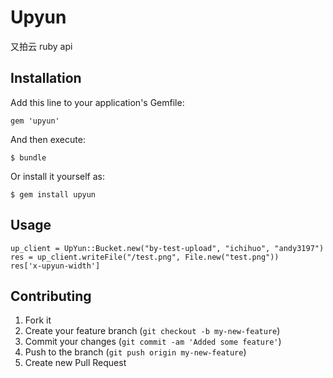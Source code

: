 # Upyun

又拍云 ruby api

## Installation

Add this line to your application's Gemfile:

    gem 'upyun'

And then execute:

    $ bundle

Or install it yourself as:

    $ gem install upyun

## Usage

	up_client = UpYun::Bucket.new("by-test-upload", "ichihuo", "andy3197")
	res = up_client.writeFile("/test.png", File.new("test.png"))
	res['x-upyun-width']

## Contributing

1. Fork it
2. Create your feature branch (`git checkout -b my-new-feature`)
3. Commit your changes (`git commit -am 'Added some feature'`)
4. Push to the branch (`git push origin my-new-feature`)
5. Create new Pull Request
